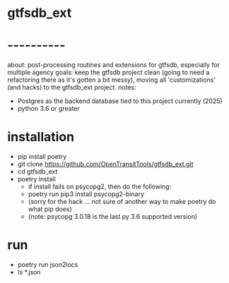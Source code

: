 # gtfsdb_ext
# ----------
about: post-processing routines and extensions for gtfsdb, especially for multiple agency 
goals: keep the gtfsdb project clean (going to need a refactoring there as it's gotten a bit messy), 
       moving all 'customizations' (and hacks) to the gtfsdb_ext project.
notes: 
 - Postgres as the backend database tied to this project currently (2025)
 - python 3.6 or greater

# installation 
- pip install poetry
- git clone https://github.com/OpenTransitTools/gtfsdb_ext.git
- cd gtfsdb_ext
- poetry install
  - if install fails on psycopg2, then do the following:
  - poetry run pip3 install psycopg2-binary
  - (sorry for the hack ... not sure of another way to make poetry do what pip does)
  - (note: psycopg 3.0.18 is the last py 3.6 supported version)

# run
- poetry run json2locs
- ls *.json
